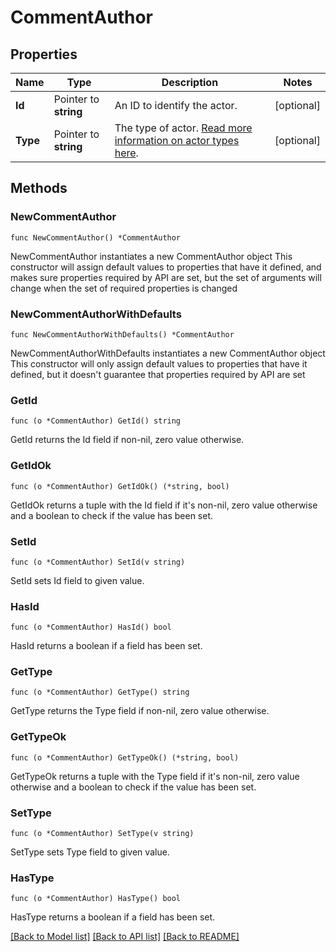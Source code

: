 # CommentAuthor

## Properties

Name | Type | Description | Notes
------------ | ------------- | ------------- | -------------
**Id** | Pointer to **string** | An ID to identify the actor. | [optional] 
**Type** | Pointer to **string** | The type of actor. [Read more information on actor types here](/docs/actors). | [optional] 

## Methods

### NewCommentAuthor

`func NewCommentAuthor() *CommentAuthor`

NewCommentAuthor instantiates a new CommentAuthor object
This constructor will assign default values to properties that have it defined,
and makes sure properties required by API are set, but the set of arguments
will change when the set of required properties is changed

### NewCommentAuthorWithDefaults

`func NewCommentAuthorWithDefaults() *CommentAuthor`

NewCommentAuthorWithDefaults instantiates a new CommentAuthor object
This constructor will only assign default values to properties that have it defined,
but it doesn't guarantee that properties required by API are set

### GetId

`func (o *CommentAuthor) GetId() string`

GetId returns the Id field if non-nil, zero value otherwise.

### GetIdOk

`func (o *CommentAuthor) GetIdOk() (*string, bool)`

GetIdOk returns a tuple with the Id field if it's non-nil, zero value otherwise
and a boolean to check if the value has been set.

### SetId

`func (o *CommentAuthor) SetId(v string)`

SetId sets Id field to given value.

### HasId

`func (o *CommentAuthor) HasId() bool`

HasId returns a boolean if a field has been set.

### GetType

`func (o *CommentAuthor) GetType() string`

GetType returns the Type field if non-nil, zero value otherwise.

### GetTypeOk

`func (o *CommentAuthor) GetTypeOk() (*string, bool)`

GetTypeOk returns a tuple with the Type field if it's non-nil, zero value otherwise
and a boolean to check if the value has been set.

### SetType

`func (o *CommentAuthor) SetType(v string)`

SetType sets Type field to given value.

### HasType

`func (o *CommentAuthor) HasType() bool`

HasType returns a boolean if a field has been set.


[[Back to Model list]](../README.md#documentation-for-models) [[Back to API list]](../README.md#documentation-for-api-endpoints) [[Back to README]](../README.md)


